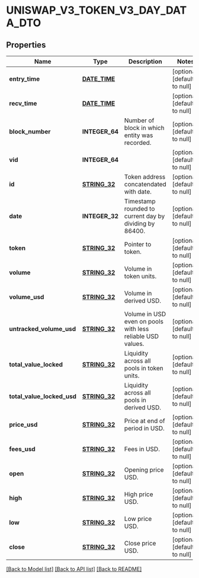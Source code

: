 # UNISWAP_V3_TOKEN_V3_DAY_DATA_DTO

## Properties
Name | Type | Description | Notes
------------ | ------------- | ------------- | -------------
**entry_time** | [**DATE_TIME**](DATE_TIME.md) |  | [optional] [default to null]
**recv_time** | [**DATE_TIME**](DATE_TIME.md) |  | [optional] [default to null]
**block_number** | **INTEGER_64** | Number of block in which entity was recorded. | [optional] [default to null]
**vid** | **INTEGER_64** |  | [optional] [default to null]
**id** | [**STRING_32**](STRING_32.md) | Token address concatendated with date. | [optional] [default to null]
**date** | **INTEGER_32** | Timestamp rounded to current day by dividing by 86400. | [optional] [default to null]
**token** | [**STRING_32**](STRING_32.md) | Pointer to token. | [optional] [default to null]
**volume** | [**STRING_32**](STRING_32.md) | Volume in token units. | [optional] [default to null]
**volume_usd** | [**STRING_32**](STRING_32.md) | Volume in derived USD. | [optional] [default to null]
**untracked_volume_usd** | [**STRING_32**](STRING_32.md) | Volume in USD even on pools with less reliable USD values. | [optional] [default to null]
**total_value_locked** | [**STRING_32**](STRING_32.md) | Liquidity across all pools in token units. | [optional] [default to null]
**total_value_locked_usd** | [**STRING_32**](STRING_32.md) | Liquidity across all pools in derived USD. | [optional] [default to null]
**price_usd** | [**STRING_32**](STRING_32.md) | Price at end of period in USD. | [optional] [default to null]
**fees_usd** | [**STRING_32**](STRING_32.md) | Fees in USD. | [optional] [default to null]
**open** | [**STRING_32**](STRING_32.md) | Opening price USD. | [optional] [default to null]
**high** | [**STRING_32**](STRING_32.md) | High price USD. | [optional] [default to null]
**low** | [**STRING_32**](STRING_32.md) | Low price USD. | [optional] [default to null]
**close** | [**STRING_32**](STRING_32.md) | Close price USD. | [optional] [default to null]

[[Back to Model list]](../README.md#documentation-for-models) [[Back to API list]](../README.md#documentation-for-api-endpoints) [[Back to README]](../README.md)


